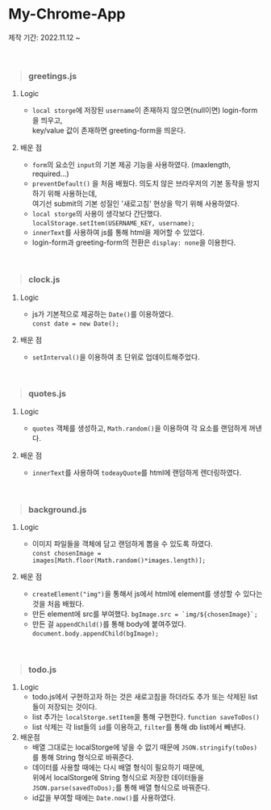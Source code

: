 # My-Chrome-App
제작 기간: 2022.11.12 ~ 
<br>
<br>
<br>
> ### greetings.js

1. Logic<br>
    - `local storge`에 저장된 `username`이 존재하지 않으면(null이면) login-form을 띄우고,<br>
    key/value 값이 존재하면 greeting-form을 띄운다.

2. 배운 점
    - `form`의 요소인 `input`의 기본 제공 기능을 사용하였다. (maxlength, required...)
    - `preventDefault()` 을 처음 배웠다. 의도치 않은 브라우저의 기본 동작을 방지하기 위해 사용하는데,<br>
      여기선 submit의 기본 성질인 '새로고침' 현상을 막기 위해 사용하였다.<br>
    - `local storge`의 사용이 생각보다 간단했다. `localStorage.setItem(USERNAME_KEY, username);`
    - `innerText`를 사용하여 js를 통해 html을 제어할 수 있었다.
    - login-form과 greeting-form의 전환은 `display: none`을 이용한다.
<br>

> ### clock.js

1. Logic<br>
    - js가 기본적으로 제공하는 `Date()`를 이용하였다.<br>
    `const date = new Date();`

2. 배운 점
    - `setInterval()`을 이용하여 초 단위로 업데이트해주었다.
<br>

> ### quotes.js

1. Logic<br>
    - `quotes` 객체를 생성하고, `Math.random()`을 이용하여 각 요소를 랜덤하게 꺼낸다.
    
2. 배운 점
    - `innerText`를 사용하여 `todeayQuote`를 html에 랜덤하게 렌더링하였다.
<br>

> ### background.js

1. Logic<br>
    - 이미지 파일들을 객체에 담고 랜덤하게 뽑을 수 있도록 하였다.<br>
    `const chosenImage = images[Math.floor(Math.random()*images.length)];`
    
2. 배운 점
    - `createElement("img")`을 통해서 js에서 html에 element를 생성할 수 있다는 것을 처음 배웠다.
    - 만든 element에 src를 부여했다. ````bgImage.src = `img/${chosenImage}`;````
    - 만든 걸 `appendChild()`를 통해 body에 붙여주었다. `document.body.appendChild(bgImage);`
<br>

> ### todo.js

1. Logic<br>
    - todo.js에서 구현하고자 하는 것은 새로고침을 하더라도 추가 또는 삭제된 list들이 저장되는 것이다.
    - list 추가는 `localStorge.setItem`을 통해 구현한다. `function saveToDos()`
    - list 삭제는 각 list들의 `id`를 이용하고, `filter`를 통해 db list에서 빼낸다.
2. 배운점
    - 배열 그대로는 localStorge에 넣을 수 없기 때문에 `JSON.stringify(toDos)`를 통해 String 형식으로 바꿔준다.
    - 데이터를 사용할 때에는 다시 배열 형식이 필요하기 때문에,<br>
      위에서 localStorge에 String 형식으로 저장한 데이터들을 `JSON.parse(savedToDos);`를 통해 배열 형식으로 바꿔준다.
    - id값을 부여할 때에는 `Date.now()`를 사용하였다.
